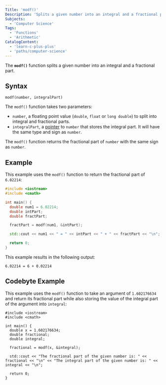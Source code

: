 ```yaml
---
Title: 'modf()'
Description: 'Splits a given number into an integral and a fractional part.'
Subjects:
  - 'Computer Science'
Tags:
  - 'Functions'
  - 'Arithmetic'
CatalogContent:
  - 'learn-c-plus-plus'
  - 'paths/computer-science'
---
```


The **`modf()`** function splits a given number into an integral and a fractional part.

## Syntax

```pseudo
modf(number, integralPart)
```

The `modf()` function takes two parameters:

- `number`, a floating point value (`double`, `float` or `long double`) to split into integral and fractional parts.
- `integralPart`, a [pointer](https://www.codecademy.com/resources/docs/cpp/pointers) to `number` that stores the integral part. It will have the same type and sign as `number`.

The `modf()` function returns the fractional part of `number` with the same sign as `number`.

## Example

This example uses the `modf()` function to return the fractional part of `6.02214`:

```cpp
#include <iostream>
#include <cmath>

int main() {
  double num1 = 6.02214;
  double intPart;
  double fractPart;

  fractPart = modf(num1, &intPart);

  std::cout << num1 << " = " << intPart << " + " << fractPart << "\n";

  return 0;
}
```

This example results in the following output:

```shell
6.02214 = 6 + 0.02214
```

## Codebyte Example

This example uses the `modf()` function to take an argument of `1.602176634` and return its fractional part while also storing the value of the integral part of the argument into `integral`:

```codebyte/cpp
#include <iostream>
#include <cmath>

int main() {
  double x = 1.602176634;
  double fractional;
  double integral;

  fractional = modf(x, &integral);

  std::cout << "The fractional part of the given number is: " << fractional << "\n" << "The integral part of the given number is: " << integral << "\n";

  return 0;
}
```
